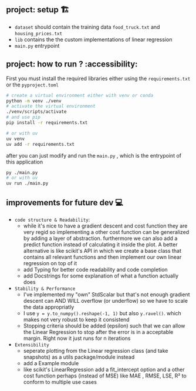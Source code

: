 ## project: setup 🏗️
- `dataset` should contain the training data `food_truck.txt` and `housing_prices.txt`
- `lib` contains the the custom implementations of linear regression
- `main.py` entrypoint

## project: how to run ? :accessibility:
First you must install the required libraries either using the `requirements.txt` or the `pyproject.toml`
```sh
# create a virtual environment either with venv or conda
python -m venv ./venv
# activate the virtual environment
./venv/scripts/activate
# and use pip
pip install -r requirements.txt

# or with uv
uv venv
uv add -r requirements.txt
```

after you can just modify and run the `main.py` , which is the entrypoint of this application
```sh
py ./main.py
# or with uv
uv run ./main.py
```

## improvements for future dev 💻
- `code structure & Readability`:
  - while it's nice to have a gradient descent and cost function they are very regid so implementing a other cost function can be generalized by adding a layer of abstraction.
    furthermore we can also add a predict function instead of calculating it inside the plot. A better alternative is like scikit's API in which we create a base class that contains
    all relevant functions and then implement our own linear regression on top of it
  - add Typing for better code readability and code completion
  - add Docstrings for some explanation of what a function actually does 
- `Stability & Performance`
  - I've implemented my "own" StdScalar but that's not enough gradient descent can AND WILL overflow (or underflow) so we have to scale the data appropriatly
  - I use `y = y.to_numpy().reshape(-1, 1)` but also `y.ravel()`. which makes not very robust to keep it consistend
  - Stopping criteria should be added (epsilon) such that we can allow the Linear Regression to stop after the error is in a acceptable margin. Right now it just runs for n iterations
- `Extensibility`
  - seperate plotting from the Linear regression class (and take snapshots) as a utils package/module instead
  - add a Example module
  - like scikit's LinearRegression add a fit_intercept option and a other cost function perhaps (instead of MSE) like MAE , RMSE, LSE, R² to conform to multiple use cases
  
